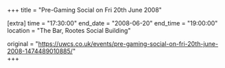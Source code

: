 +++
title = "Pre-Gaming Social on Fri 20th June 2008"

[extra]
time = "17:30:00"
end_date = "2008-06-20"
end_time = "19:00:00"
location = "The Bar, Rootes Social Building"

original = "https://uwcs.co.uk/events/pre-gaming-social-on-fri-20th-june-2008-1474489010885/"    
+++




